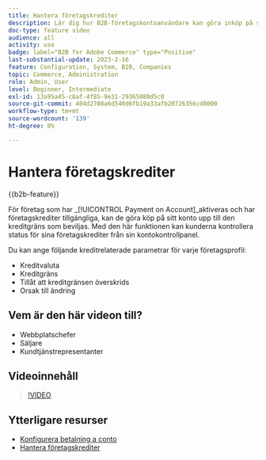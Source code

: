 ```yaml
---
title: Hantera företagskrediter
description: Lär dig hur B2B-företagskontoanvändare kan göra inköp på sina konton upp till den kreditgräns som beviljas.
doc-type: feature video
audience: all
activity: use
badge: label="B2B for Adobe Commerce" type="Positive"
last-substantial-update: 2023-2-16
feature: Configuration, System, B2B, Companies
topic: Commerce, Administration
role: Admin, User
level: Beginner, Intermediate
exl-id: 13a95a45-c8af-4f85-9e31-29365080d5c0
source-git-commit: 404d2708a6d540d6fb19a33afb20726356cd8000
workflow-type: tm+mt
source-wordcount: '139'
ht-degree: 0%

---
```


# Hantera företagskrediter

{{b2b-feature}}

För företag som har _[!UICONTROL Payment on Account]_aktiveras och har företagskrediter tillgängliga, kan de göra köp på sitt konto upp till den kreditgräns som beviljas. Med den här funktionen kan kunderna kontrollera status för sina företagskrediter från sin kontokontrollpanel.

Du kan ange följande kreditrelaterade parametrar för varje företagsprofil:

- Kreditvaluta
- Kreditgräns
- Tillåt att kreditgränsen överskrids
- Orsak till ändring

## Vem är den här videon till?

- Webbplatschefer
- Säljare
- Kundtjänstrepresentanter

## Videoinnehåll

>[!VIDEO](https://video.tv.adobe.com/v/344445?quality=12&learn=on)

## Ytterligare resurser

- [Konfigurera betalning a conto](https://experienceleague.adobe.com/docs/commerce-admin/b2b/enable-basic-features.html#configure-payment-on-account)
- [Hantera företagskrediter](https://experienceleague.adobe.com/docs/commerce-admin/b2b/companies/credit-company.html)
